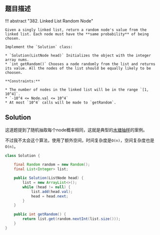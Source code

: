 ## 题目描述

!!! abstract "382. Linked List Random Node"

    Given a singly linked list, return a random node's value from the linked list. Each node must have the **same probability** of being chosen.

    Implement the `Solution` class:

    * `Solution(ListNode head)` Initializes the object with the integer array nums.
    * `int getRandom()` Chooses a node randomly from the list and returns its value. All the nodes of the list should be equally likely to be choosen.

    **Constraints:**

    * The number of nodes in the linked list will be in the range `[1, 10^4]`.
    * `-10^4 <= Node.val <= 10^4`
    * At most `10^4` calls will be made to `getRandom`.

## Solution

这道题提到了随机抽取每个node概率相同，这就是典型的[水塘抽样](https://en.wikipedia.org/wiki/Reservoir_sampling)的案例。

不过我不太会这个算法，使用了额外空间，时间复杂度是`O(n)`，空间复杂度也是`O(n)`。

```java
class Solution {
    
    final Random random = new Random();
    final List<Integer> list;

    public Solution(ListNode head) {
        list = new ArrayList<>();
        while (head != null) {
            list.add(head.val);
            head = head.next;
        }
    }
    
    public int getRandom() {
        return list.get(random.nextInt(list.size()));
    }
}
```